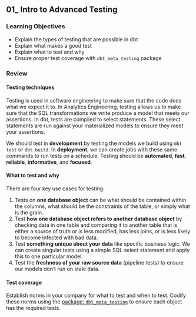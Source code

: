 ## 01_ Intro to Advanced Testing

### Learning Objectives
- Explain the types of testing that are possible in dbt
- Explain what makes a good test
- Explain what to test and why
- Ensure proper test coverage with `dbt_meta_testing` package

### Review

#### Testing techniques
Testing is used in software engineering to make sure that the code does what we expect it to. In Analytics Engineering, testing allows us to make sure that the SQL transformations we write produce a model that meets our assertions. In dbt, tests are compiled to select statements. These select statements are run against your materialized models to ensure they meet your assertions.

We should test in **development** by testing the models we build using `dbt test` or `dbt build`. In **deployment**, we can create jobs with these same commands to run tests on a schedule. Testing should be **automated**, **fast**, **reliable**, **informative**, and **focused**.

#### What to test and why
There are four key use cases for testing:

1. Tests on **one database object** can be what should be contained within the columns, what should be the constraints of the table, or simply what is the grain.
2. Test **how one database object refers to another database object** by checking data in one table and comparing it to another table that is either a source of truth or is less modified, has less joins, or is less likely to become infected with bad data.
3. Test **something unique about your data** like specific business logic. We can create singular tests using a simple SQL select statement and apply this to one particular model.
4. Test the **freshness of your raw source data** (pipeline tests) to ensure our models don’t run on stale data.

#### Test coverage
Establish norms in your company for what to test and when to test. Codify these norms using the [package: `dbt_meta_testing`](https://hub.getdbt.com/tnightengale/dbt_meta_testing/latest/) to ensure each object has the required tests.